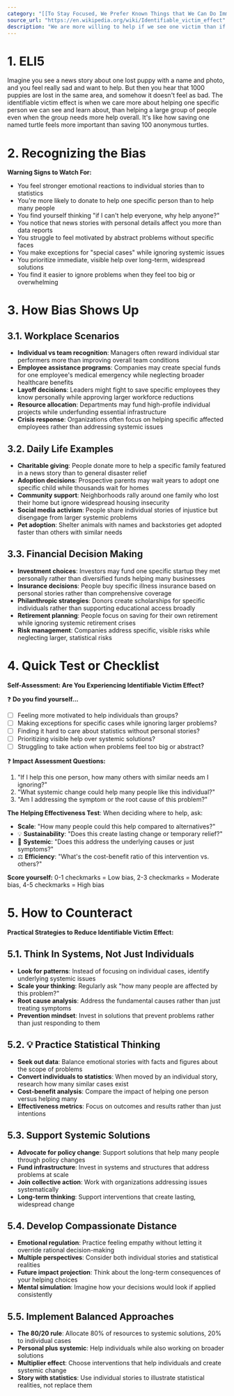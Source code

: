 ```yaml
---
category: "[[To Stay Focused, We Prefer Known Things that We Can Do Immediately]]"
source_url: "https://en.wikipedia.org/wiki/Identifiable_victim_effect"
description: "We are more willing to help if we see one victim than if a large group needs the same help."
---
```


# 1. ELI5

Imagine you see a news story about one lost puppy with a name and photo, and you feel really sad and want to help. But then you hear that 1000 puppies are lost in the same area, and somehow it doesn't feel as bad. The identifiable victim effect is when we care more about helping one specific person we can see and learn about, than helping a large group of people even when the group needs more help overall. It's like how saving one named turtle feels more important than saving 100 anonymous turtles.

# 2. Recognizing the Bias

**Warning Signs to Watch For:**

- You feel stronger emotional reactions to individual stories than to statistics
- You're more likely to donate to help one specific person than to help many people
- You find yourself thinking "if I can't help everyone, why help anyone?"
- You notice that news stories with personal details affect you more than data reports
- You struggle to feel motivated by abstract problems without specific faces
- You make exceptions for "special cases" while ignoring systemic issues
- You prioritize immediate, visible help over long-term, widespread solutions
- You find it easier to ignore problems when they feel too big or overwhelming

# 3. How Bias Shows Up

## 3.1. **Workplace Scenarios**

- **Individual vs team recognition**: Managers often reward individual star performers more than improving overall team conditions
- **Employee assistance programs**: Companies may create special funds for one employee's medical emergency while neglecting broader healthcare benefits
- **Layoff decisions**: Leaders might fight to save specific employees they know personally while approving larger workforce reductions
- **Resource allocation**: Departments may fund high-profile individual projects while underfunding essential infrastructure
- **Crisis response**: Organizations often focus on helping specific affected employees rather than addressing systemic issues

## 3.2. **Daily Life Examples**

- **Charitable giving**: People donate more to help a specific family featured in a news story than to general disaster relief
- **Adoption decisions**: Prospective parents may wait years to adopt one specific child while thousands wait for homes
- **Community support**: Neighborhoods rally around one family who lost their home but ignore widespread housing insecurity
- **Social media activism**: People share individual stories of injustice but disengage from larger systemic problems
- **Pet adoption**: Shelter animals with names and backstories get adopted faster than others with similar needs

## 3.3. **Financial Decision Making**

- **Investment choices**: Investors may fund one specific startup they met personally rather than diversified funds helping many businesses
- **Insurance decisions**: People buy specific illness insurance based on personal stories rather than comprehensive coverage
- **Philanthropic strategies**: Donors create scholarships for specific individuals rather than supporting educational access broadly
- **Retirement planning**: People focus on saving for their own retirement while ignoring systemic retirement crises
- **Risk management**: Companies address specific, visible risks while neglecting larger, statistical risks

# 4. Quick Test or Checklist

**Self-Assessment: Are You Experiencing Identifiable Victim Effect?**

❓ **Do you find yourself...**

- [ ] Feeling more motivated to help individuals than groups?
- [ ] Making exceptions for specific cases while ignoring larger problems?
- [ ] Finding it hard to care about statistics without personal stories?
- [ ] Prioritizing visible help over systemic solutions?
- [ ] Struggling to take action when problems feel too big or abstract?

❓ **Impact Assessment Questions:**

1. "If I help this one person, how many others with similar needs am I ignoring?"
2. "What systemic change could help many people like this individual?"
3. "Am I addressing the symptom or the root cause of this problem?"

**The Helping Effectiveness Test**: When deciding where to help, ask:
- **Scale**: "How many people could this help compared to alternatives?"
- 💡 **Sustainability**: "Does this create lasting change or temporary relief?"
- 🔧 **Systemic**: "Does this address the underlying causes or just symptoms?"
- ⚖️ **Efficiency**: "What's the cost-benefit ratio of this intervention vs. others?"

**Score yourself:** 0-1 checkmarks = Low bias, 2-3 checkmarks = Moderate bias, 4-5 checkmarks = High bias

# 5. How to Counteract

**Practical Strategies to Reduce Identifiable Victim Effect:**

## 5.1. **Think In Systems, Not Just Individuals**

- **Look for patterns**: Instead of focusing on individual cases, identify underlying systemic issues
- **Scale your thinking**: Regularly ask "how many people are affected by this problem?"
- **Root cause analysis**: Address the fundamental causes rather than just treating symptoms
- **Prevention mindset**: Invest in solutions that prevent problems rather than just responding to them

## 5.2. 💡 **Practice Statistical Thinking**

- **Seek out data**: Balance emotional stories with facts and figures about the scope of problems
- **Convert individuals to statistics**: When moved by an individual story, research how many similar cases exist
- **Cost-benefit analysis**: Compare the impact of helping one person versus helping many
- **Effectiveness metrics**: Focus on outcomes and results rather than just intentions

## 5.3. **Support Systemic Solutions**

- **Advocate for policy change**: Support solutions that help many people through policy changes
- **Fund infrastructure**: Invest in systems and structures that address problems at scale
- **Join collective action**: Work with organizations addressing issues systematically
- **Long-term thinking**: Support interventions that create lasting, widespread change

## 5.4. **Develop Compassionate Distance**

- **Emotional regulation**: Practice feeling empathy without letting it override rational decision-making
- **Multiple perspectives**: Consider both individual stories and statistical realities
- **Future impact projection**: Think about the long-term consequences of your helping choices
- **Mental simulation**: Imagine how your decisions would look if applied consistently

## 5.5. **Implement Balanced Approaches**

- **The 80/20 rule**: Allocate 80% of resources to systemic solutions, 20% to individual cases
- **Personal plus systemic**: Help individuals while also working on broader solutions
- **Multiplier effect**: Choose interventions that help individuals and create systemic change
- **Story with statistics**: Use individual stories to illustrate statistical realities, not replace them

